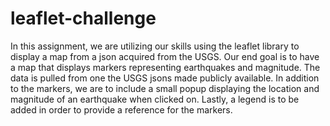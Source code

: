 # leaflet-challenge
In this assignment, we are utilizing our skills using the leaflet library to display a map from a json acquired from the USGS. Our end goal is to have a map that displays markers representing earthquakes and magnitude. The data is pulled from one the USGS jsons made publicly available. In addition to the markers, we are to include a small popup displaying the location and magnitude of an earthquake when clicked on. Lastly, a legend is to be added in order to provide a reference for the markers. 
